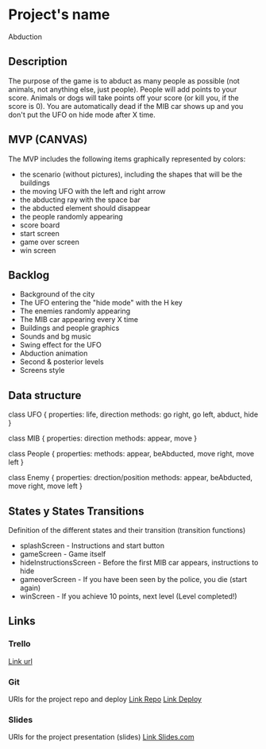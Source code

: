 # Project's name

Abduction

## Description

The purpose of the game is to abduct as many people as possible (not animals, not anything else, just people). People will add points to your score. Animals or dogs will take points off your score (or kill you, if the score is 0). You are automatically dead if the MIB car shows up and you don't put the UFO on hide mode after X time.

## MVP (CANVAS)

The MVP includes the following items graphically represented by colors:

- the scenario (without pictures), including the shapes that will be the buildings
- the moving UFO with the left and right arrow
- the abducting ray with the space bar
- the abducted element should disappear
- the people randomly appearing
- score board
- start screen
- game over screen
- win screen

## Backlog

- Background of the city
- The UFO entering the "hide mode" with the H key
- The enemies randomly appearing
- The MIB car appearing every X time
- Buildings and people graphics
- Sounds and bg music
- Swing effect for the UFO
- Abduction animation
- Second & posterior levels
- Screens style

## Data structure

class UFO {
properties: life, direction
methods: go right, go left, abduct, hide
}

class MIB {
properties: direction
methods: appear, move
}

class People {
properties:
methods: appear, beAbducted, move right, move left
}

class Enemy {
properties: drection/position
methods: appear, beAbducted, move right, move left
}

## States y States Transitions

Definition of the different states and their transition (transition functions)

- splashScreen - Instructions and start button
- gameScreen - Game itself
- hideInstructionsScreen - Before the first MIB car appears, instructions to hide
- gameoverScreen - If you have been seen by the police, you die (start again)
- winScreen - If you achieve 10 points, next level (Level completed!)

## Links

### Trello

[Link url](https://trello.com/b/dxSSRyxX/module-1-game)

### Git

URls for the project repo and deploy
[Link Repo](https://github.com/alebausa/abduction)
[Link Deploy](https://alebausa.github.io/abduction/)

### Slides

URls for the project presentation (slides)
[Link Slides.com](https://slides.com/alebausa/abduction#/)
